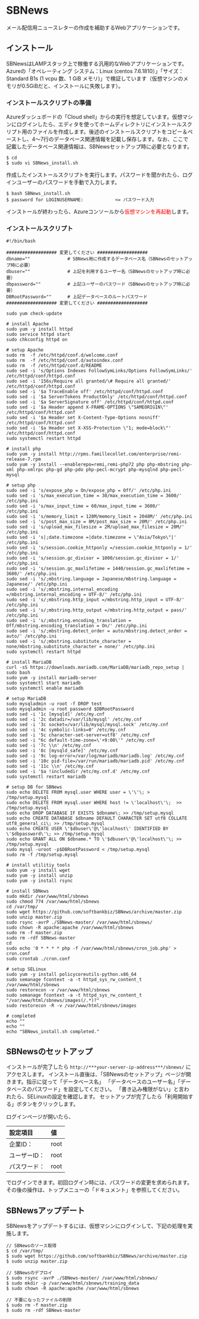 # SBNews
メール配信用ニュースレターの作成を補助するWebアプリケーションです。

## インストール
SBNewsはLAMPスタック上で稼働する汎用的なWebアプリケーションです。Azureの「オペレーティング システム：Linux (centos 7.6.1810）」「サイズ：Standard B1s (1 vcpu 数、1 GiB メモリ)」で検証しています（仮想マシンのメモリが0.5GiBだと、インストールに失敗します）。

### インストールスクリプトの準備
Azureダッシュボードの「Cloud shell」からの実行を想定しています。仮想マシンにログインしたら、エディタを使ってホームディレクトリにインストールスクリプト用のファイルを作成します。後述のインストールスクリプトをコピー＆ペーストし、4〜7行のデータベース関連情報を記載し保存します。なお、ここで記載したデータベース関連情報は、SBNewsセットアップ時に必要となります。

```
$ cd
$ sudo vi SBNews_install.sh
```

作成したインストールスクリプトを実行します。パスワードを聞かれたら、ログインユーザーのパスワードを手動で入力します。

```
$ bash SBNews_install.sh
$ password for LOGINUSERNAME:            <= パスワード入力
```

インストールが終わったら、Azureコンソールから<span style="color: red; ">仮想マシンを再起動</span>します。

### インストールスクリプト

```
#!/bin/bash

################### 変更してください ###################
dbname=""              # SBNews用に作成するデータベース名（SBNewsのセットアップ時に必要）
dbuser=""              # 上記を利用するユーザー名（SBNewsのセットアップ時に必要）
dbpassword=""          # 上記ユーザーのパスワード（SBNewsのセットアップ時に必要）
DBRootPassword=""      # 上記データベースのルートパスワード
################### 変更してください ###################

sudo yum check-update

# install Apache
sudo yum -y install httpd
sudo service httpd start
sudo chkconfig httpd on

# setup Apache
sudo rm  -f /etc/httpd/conf.d/welcome.conf
sudo rm  -f /etc/httpd/conf.d/autoindex.conf
sudo rm  -f /etc/httpd/conf.d/README
sudo sed -i 's/Options Indexes FollowSymLinks/Options FollowSymLinks/' /etc/httpd/conf/httpd.conf
sudo sed -i '156s/Require all granted/\# Require all granted/' /etc/httpd/conf/httpd.conf
sudo sed -i '$a TraceEnable off' /etc/httpd/conf/httpd.conf
sudo sed -i '$a ServerTokens ProductOnly' /etc/httpd/conf/httpd.conf
sudo sed -i '$a ServerSignature off' /etc/httpd/conf/httpd.conf
sudo sed -i '$a Header append X-FRAME-OPTIONS \"SAMEORIGIN\"' /etc/httpd/conf/httpd.conf
sudo sed -i '$a Header set X-Content-Type-Options nosniff' /etc/httpd/conf/httpd.conf
sudo sed -i '$a Header set X-XSS-Protection \"1; mode=block\"' /etc/httpd/conf/httpd.conf
sudo systemctl restart httpd

# install php
sudo yum -y install http://rpms.famillecollet.com/enterprise/remi-release-7.rpm
sudo yum -y install --enablerepo=remi,remi-php72 php php-mbstring php-xml php-xmlrpc php-gd php-pdo php-pecl-mcrypt php-mysqlnd php-pecl-mysql

# setup php
sudo sed -i 's/expose_php = On/expose_php = Off/' /etc/php.ini
sudo sed -i 's/max_execution_time = 30/max_execution_time = 3600/' /etc/php.ini
sudo sed -i 's/max_input_time = 60/max_input_time = 3600/' /etc/php.ini
sudo sed -i 's/memory_limit = 128M/memory_limit = 2048M/' /etc/php.ini
sudo sed -i 's/post_max_size = 8M/post_max_size = 20M/' /etc/php.ini
sudo sed -i 's/upload_max_filesize = 2M/upload_max_filesize = 20M/' /etc/php.ini
sudo sed -i 's|;date.timezone =|date.timezone = \"Asia/Tokyo\"|' /etc/php.ini
sudo sed -i 's/session.cookie_httponly =/session.cookie_httponly = 1/' /etc/php.ini
sudo sed -i 's/session.gc_divisor = 1000/session.gc_divisor = 1/' /etc/php.ini
sudo sed -i 's/session.gc_maxlifetime = 1440/session.gc_maxlifetime = 3600/' /etc/php.ini
sudo sed -i 's/;mbstring.language = Japanese/mbstring.language = Japanese/' /etc/php.ini
sudo sed -i 's/;mbstring.internal_encoding =/mbstring.internal_encoding = UTF-8/' /etc/php.ini
sudo sed -i 's/;mbstring.http_input =/mbstring.http_input = UTF-8/' /etc/php.ini
sudo sed -i 's/;mbstring.http_output =/mbstring.http_output = pass/' /etc/php.ini
sudo sed -i 's/;mbstring.encoding_translation = Off/mbstring.encoding_translation = On/' /etc/php.ini
sudo sed -i 's/;mbstring.detect_order = auto/mbstring.detect_order = auto/' /etc/php.ini
sudo sed -i 's/;mbstring.substitute_character = none/mbstring.substitute_character = none/' /etc/php.ini
sudo systemctl restart httpd

# install MariaDB
curl -sS https://downloads.mariadb.com/MariaDB/mariadb_repo_setup | sudo bash
sudo yum -y install mariadb-server
sudo systemctl start mariadb
sudo systemctl enable mariadb

# setup MariaDB
sudo mysqladmin -u root -f DROP test
sudo mysqladmin -u root password $DBRootPassword
sudo sed -i '1c [mysqld]' /etc/my.cnf
sudo sed -i '2c datadir=/var/lib/mysql' /etc/my.cnf
sudo sed -i '3c socket=/var/lib/mysql/mysql.sock' /etc/my.cnf
sudo sed -i '4c symbolic-links=0' /etc/my.cnf
sudo sed -i '5c character-set-server=utf8' /etc/my.cnf
sudo sed -i "6c default-time-zone=\'+9:00\'" /etc/my.cnf
sudo sed -i '7c \\n' /etc/my.cnf
sudo sed -i '8c [mysqld_safe]' /etc/my.cnf
sudo sed -i '9c log-error=/var/log/mariadb/mariadb.log' /etc/my.cnf
sudo sed -i '10c pid-file=/var/run/mariadb/mariadb.pid' /etc/my.cnf
sudo sed -i '11c \\n' /etc/my.cnf
sudo sed -i '$a !includedir /etc/my.cnf.d' /etc/my.cnf
sudo systemctl restart mariadb

# setup DB for SBNews
sudo echo DELETE FROM mysql.user WHERE user = \'\'\; > /tmp/setup.mysql
sudo echo DELETE FROM mysql.user WHERE host != \'localhost\'\;  >> /tmp/setup.mysql
sudo echo DROP DATABASE IF EXISTS $dbname\; >> /tmp/setup.mysql
sudo echo CREATE DATABASE $dbname DEFAULT CHARACTER SET utf8 COLLATE utf8_general_ci\; >> /tmp/setup.mysql
sudo echo CREATE USER \'$dbuser\'@\'localhost\' IDENTIFIED BY \'$dbpassword\'\; >> /tmp/setup.mysql
sudo echo GRANT ALL ON $dbname.* TO \'$dbuser\'@\'localhost\'\; >> /tmp/setup.mysql
sudo mysql -uroot -p$DBRootPassword < /tmp/setup.mysql
sudo rm -f /tmp/setup.mysql

# install utilitiy tools
sudo yum -y install wget
sudo yum -y install unzip
sudo yum -y install rsync

# install SBNews
sudo mkdir /var/www/html/sbnews
sudo chmod 774 /var/www/html/sbnews
cd /var/tmp/
sudo wget https://github.com/softbankbiz/SBNews/archive/master.zip
sudo unzip master.zip
sudo rsync -avrP ./SBNews-master/ /var/www/html/sbnews/
sudo chown -R apache:apache /var/www/html/sbnews
sudo rm -f master.zip
sudo rm -rdf SBNews-master
cd
sudo echo '0 * * * * php -f /var/www/html/sbnews/cron_job.php' > cron.conf
sudo crontab ./cron.conf

# setup SELinux
sudo yum -y install policycoreutils-python.x86_64
sudo semanage fcontext -a -t httpd_sys_rw_content_t /var/www/html/sbnews
sudo restorecon -v /var/www/html/sbnews
sudo semanage fcontext -a -t httpd_sys_rw_content_t "/var/www/html/sbnews/images(/.*)?"
sudo restorecon -R -v /var/www/html/sbnews/images

# completed
echo ""
echo ""
echo "SBNews_install.sh completed."
```


## SBNewsのセットアップ
インストールが完了したら `http://***your-server-ip-address***/sbnews/` にアクセスします。
インストール直後は、「SBNewsのセットアップ」ページが開きます。指示に従って「データベース名」
「データベースのユーザー名」「データベースのパスワード」を設定してください。
「書き込み権限がない」と言われたら、SELinuxの設定を確認します。
セットアップが完了したら「利用開始する」ボタンをクリックします。

ログインページが開いたら、

|設定項目 |値 |
|:---|:---|
|企業ID： |root |
|ユーザーID： |root |
|パスワード： |root |

でログインできます。初回ログイン時には、パスワードの変更を求められます。その後の操作は、トップメニューの「ドキュメント」を参照してください。


## SBNewsアップデート

SBNewsをアップデートするには、仮想マシンにログインして、下記の処理を実施します。

```
// SBNewsのソース取得
$ cd /var/tmp/
$ sudo wget https://github.com/softbankbiz/SBNews/archive/master.zip
$ sudo unzip master.zip

// SBNewsのデプロイ
$ sudo rsync -avrP ./SBNews-master/ /var/www/html/sbnews/
$ sudo mkdir -p /var/www/html/sbnews/training_data
$ sudo chown -R apache:apache /var/www/html/sbnews

// 不要になったファイルの削除
$ sudo rm -f master.zip
$ sudo rm -rdf SBNews-master
```
